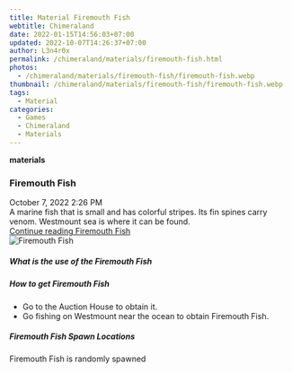 ```yaml
---
title: Material Firemouth Fish
webtitle: Chimeraland
date: 2022-01-15T14:56:03+07:00
updated: 2022-10-07T14:26:37+07:00
author: L3n4r0x
permalink: /chimeraland/materials/firemouth-fish.html
photos:
  - /chimeraland/materials/firemouth-fish/firemouth-fish.webp
thumbnail: /chimeraland/materials/firemouth-fish/firemouth-fish.webp
tags:
  - Material
categories:
  - Games
  - Chimeraland
  - Materials
---
```


<section id="bootstrap-wrapper">
  <link
    rel="stylesheet"
    href="https://cdn.statically.io/gh/dimaslanjaka/Web-Manajemen/40ac3225/css/bootstrap-4.5-wrapper.css"
  />
  <div
    class="row g-0 border rounded overflow-hidden flex-md-row mb-4 shadow-sm position-relative"
  >
    <div class="col p-4 d-flex flex-column position-static">
      <strong class="d-inline-block mb-2 text-success">materials</strong>
      <h3 class="mb-0">Firemouth Fish</h3>
      <div class="mb-1 text-muted">October 7, 2022 2:26 PM</div>
      <div class="mb-2 border p-1">
        A marine fish that is small and has colorful stripes. Its fin spines
        carry venom. Westmount sea is where it can be found.
      </div>
      <a
        href="/chimeraland/materials/firemouth-fish.html"
        class="stretched-link d-none"
        >Continue reading Firemouth Fish</a
      >
    </div>
    <div class="col-auto d-none d-lg-block">
      <img
        src="/chimeraland/materials/firemouth-fish/firemouth-fish.webp"
        alt="Firemouth Fish"
      />
    </div>
  </div>
  <div class="row">
    <div class="col-lg-6 col-12 mb-2">
      <div class="card">
        <div class="card-body">
          <h5 class="card-title">What is the use of the Firemouth Fish</h5>
          <div class="card-text"><ul></ul></div>
        </div>
      </div>
    </div>
    <div class="col-lg-6 col-12 mb-2">
      <div class="card">
        <div class="card-body">
          <h5 class="card-title">How to get Firemouth Fish</h5>
          <div class="card-text">
            <ul>
              <li>Go to the Auction House to obtain it.</li>
              <li>
                Go fishing on Westmount near the ocean to obtain Firemouth Fish.
              </li>
            </ul>
          </div>
        </div>
      </div>
    </div>
    <div class="col-12 mb-2">
      <h5>Firemouth Fish Spawn Locations</h5>
      <p>Firemouth Fish is randomly spawned</p>
    </div>
  </div>
</section>